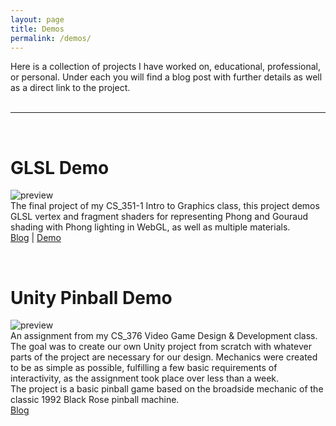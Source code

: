 ```yaml
---
layout: page
title: Demos
permalink: /demos/
---
```


Here is a collection of projects I have worked on, educational, professional, or personal. Under each you will find a blog post with further details as well as a direct link to the project.  
<br/>

---
<br/>

# GLSL Demo
![preview]({{site.url}}/demos/glsl-demo/preview.png)  
The final project of my CS_351-1 Intro to Graphics class, this project demos GLSL vertex and fragment shaders for representing Phong and Gouraud shading with Phong lighting in WebGL, as well as multiple materials.  
[Blog]({{site.url}}/2020/01/08/glsl-demo.html) | [Demo]({{site.url}}/demos/glsl-demo/glsl-demo.html)  

<br/>

# Unity Pinball Demo
![preview]({{site.url}}/demos/unity-pinball-demo/preview.png)  
An assignment from my CS_376 Video Game Design & Development class. The goal was to create our own Unity project from scratch with whatever parts of the project are necessary for our design. Mechanics were created to be as simple as possible, fulfilling a few basic requirements of interactivity, as the assignment took place over less than a week.  
The project is a basic pinball game based on the broadside mechanic of the classic 1992 Black Rose pinball machine.  
[Blog]({{site.url}}/2020/01/24/unity-pinball-demo.html)

<!--<br/>
# Sample Demo
Sample Demo Text-->
